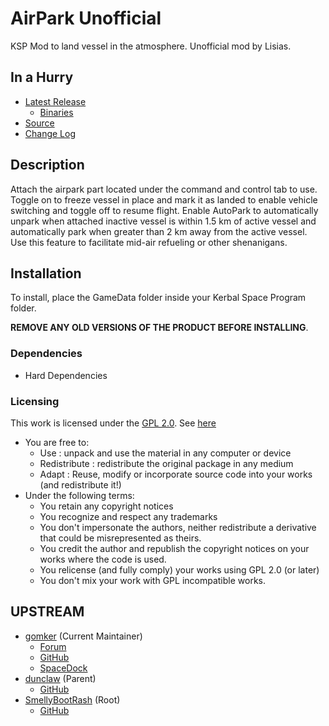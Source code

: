 # AirPark Unofficial 

KSP Mod to land vessel in the atmosphere. Unofficial mod by Lisias.

## In a Hurry

* [Latest Release](https://github.com/net-lisias-kspu/AirPark/releases)
	* [Binaries](https://github.com/net-lisias-kspu/AirPark/tree/Archive)
* [Source](https://github.com/net-lisias-kspu/AirPark)
* [Change Log](./CHANGE_LOG.md)


## Description

Attach the airpark part located under the command and control tab to use. Toggle on to freeze vessel in place and mark it as landed to enable vehicle switching and toggle off to resume flight. Enable AutoPark to automatically unpark when attached inactive vessel is within 1.5 km of active vessel and automatically park when greater than 2 km away from the  active vessel. Use this feature to facilitate mid-air refueling or other shenanigans.


## Installation

To install, place the GameData folder inside your Kerbal Space Program folder.

**REMOVE ANY OLD VERSIONS OF THE PRODUCT BEFORE INSTALLING**.

### Dependencies
* Hard Dependencies
<!--		* [KSP API Extensions/L](https://github.com/net-lisias-ksp/KSPAPIExtensions) 2.0 or newer -->

### Licensing
This work is licensed under the [GPL 2.0](https://www.gnu.org/licenses/gpl-2.0.txt). See [here](./LICENSE)

+ You are free to:
	- Use : unpack and use the material in any computer or device
	- Redistribute : redistribute the original package in any medium
	- Adapt : Reuse, modify or incorporate source code into your works (and redistribute it!) 
+ Under the following terms:
	- You retain any copyright notices
	- You recognize and respect any trademarks
	- You don't impersonate the authors, neither redistribute a derivative that could be misrepresented as theirs.
	- You credit the author and republish the copyright notices on your works where the code is used.
	- You relicense (and fully comply) your works using GPL 2.0 (or later)
	- You don't mix your work with GPL incompatible works.


## UPSTREAM

* [gomker](https://forum.kerbalspaceprogram.com/index.php?/profile/141269-gomker/) (Current Maintainer)
	+ [Forum](https://forum.kerbalspaceprogram.com/index.php?/topic/162504-13-airpark-continued/)
	+ [GitHub](https://github.com/gomker/AirPark)
	+ [SpaceDock](https://spacedock.info/mod/936/AirPark%20Continued)
* [dunclaw](https://forum.kerbalspaceprogram.com/index.php?/profile/151301-dunclaw/) (Parent)
	+ [GitHub](https://github.com/dunclaw/AirPark)
* [SmellyBootRash](https://forum.kerbalspaceprogram.com/index.php?/profile/152610-smelly/) (Root)
	+ [GitHub](https://github.com/SmellyBootRash/AirPark)
